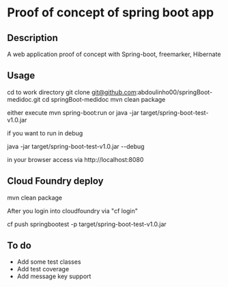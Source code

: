 # Proof of concept of spring boot app

## Description 
A web application proof of concept with Spring-boot, freemarker, Hibernate


## Usage

cd to work directory
git clone git@github.com:abdoulinho00/springBoot-medidoc.git
cd springBoot-medidoc
mvn clean package

either execute 
mvn spring-boot:run or java -jar target/spring-boot-test-v1.0.jar

if you want to run in debug

java -jar target/spring-boot-test-v1.0.jar --debug

in your browser access via http://localhost:8080


## Cloud Foundry deploy
mvn clean package

After you login into cloudfoundry via "cf login"

cf push springbootest -p target/spring-boot-test-v1.0.jar


## To do
* Add some test classes
* Add test coverage
* Add message key support


